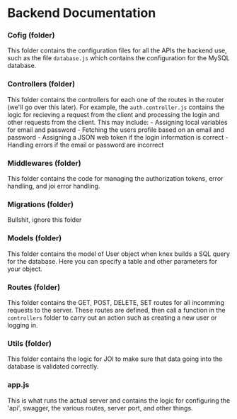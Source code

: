 # Backend Documentation

### Cofig (folder)
This folder contains the configuration files for all the APIs the backend use, such as the file ```database.js``` which contains the configuration for the MySQL database.

### Controllers (folder)
This folder contains the controllers for each one of the routes in the router (we'll go over this later). For example, the ```auth.controller.js``` contains the logic for recieving a request from the client and processing the login and other requests from the client. This may include:
    - Assigning local variables for email and password
    - Fetching the users profile based on an email and password
    - Assigning a JSON web token if the login information is correct
    - Handling errors if the email or password are incorrect

### Middlewares (folder)
This folder contains the code for managing the authorization tokens, error handling, and joi error handling.

### Migrations (folder)
Bullshit, ignore this folder

### Models (folder)
This folder contains the model of User object when knex builds a SQL query for the database. Here you can specify a table and other parameters for your object.

### Routes (folder)
This folder contains the GET, POST, DELETE, SET routes for all incomming requests to the server. These routes are defined, then call a function in the ```controllers``` folder to carry out an action such as creating a new user or logging in.

### Utils (folder)
This folder contains the logic for JOI to make sure that data going into the database is validated correctly.

### app.js
This is what runs the actual server and contains the logic for configuring the 'api', swagger, the various routes, server port, and other things.


